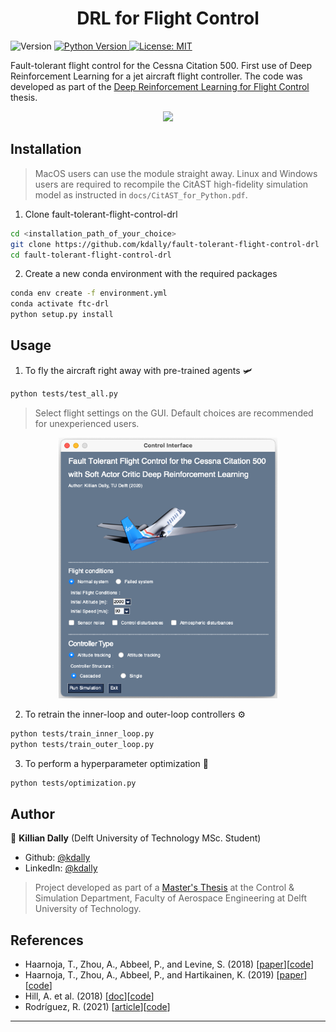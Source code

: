 <h1 align="center">DRL for Flight Control </h1>
<p>
  <img alt="Version" src="https://shields.io/badge/version-0.1.1-blue.svg" />
  <a href="#" target="_blank">
   <img alt="Python Version" src="https://shields.io/badge/python-v3.7-blue.svg" />
    <a href="#" target="_blank">
    <img alt="License: MIT" src="https://img.shields.io/github/license/kdally/fault-tolerant-flight-control-drl" />
  </a>
</p>


Fault-tolerant flight control for the Cessna Citation 500. First use of Deep Reinforcement Learning for a jet aircraft flight controller. The code was developed as part of the [Deep Reinforcement Learning for Flight Control](http://resolver.tudelft.nl/uuid:fcef2325-4c90-4276-8bfc-1e230724c68a) thesis.

<p align="center">
  <img src="assets/attitude70deg.gif" width="500"/>
</p>

## Installation
> MacOS users can use the module straight away.
> Linux and Windows users are required to recompile the CitAST high-fidelity simulation model as instructed in `docs/CitAST_for_Python.pdf`.

1. Clone fault-tolerant-flight-control-drl
```sh
cd <installation_path_of_your_choice>
git clone https://github.com/kdally/fault-tolerant-flight-control-drl
cd fault-tolerant-flight-control-drl
```

2. Create a new conda environment with the required packages

```sh
conda env create -f environment.yml
conda activate ftc-drl
python setup.py install
```

## Usage

1. To fly the aircraft right away with pre-trained agents 🛩
```sh
python tests/test_all.py
```

> Select flight settings on the GUI. Default choices are recommended for unexperienced users.

<p align="center">
  <img src="assets/gui.png" width="350"/>
</p>


2. To retrain the inner-loop and outer-loop controllers ⚙️
```sh
python tests/train_inner_loop.py
python tests/train_outer_loop.py
```

3. To perform a hyperparameter optimization 🎯
```sh
python tests/optimization.py
```


## Author

👤 **Killian Dally**
(Delft University of Technology MSc. Student)
* Github: [@kdally](https://github.com/kdally)
* LinkedIn: [@kdally](https://linkedin.com/in/kdally)

> Project developed as part of a [Master's Thesis](http://resolver.tudelft.nl/uuid:fcef2325-4c90-4276-8bfc-1e230724c68a) at the Control & Simulation Department, Faculty of Aerospace Engineering at Delft University of Technology.

## References

* Haarnoja, T., Zhou, A., Abbeel, P., and Levine, S. (2018) [[paper](https://arxiv.org/abs/1801.01290)][[code](https://github.com/haarnoja/sac/tree/master/sac)]
* Haarnoja, T., Zhou, A., Abbeel, P., and Hartikainen, K. (2019) [[paper](https://arxiv.org/abs/1812.05905)][[code](https://github.com/rail-berkeley/softlearning/)]
* Hill, A. et al. (2018) [[doc](https://stable-baselines.readthedocs.io/)][[code](https://github.com/hill-a/stable-baselines)]
* Rodríguez, R. (2021) [[article](https://medium.com/codestory/3d-animations-made-simple-with-matlab-visualizing-flight-test-data-and-simulation-results-ed399cdcc711)][[code](https://github.com/Ro3code/aircraft_3d_animation)]



***
